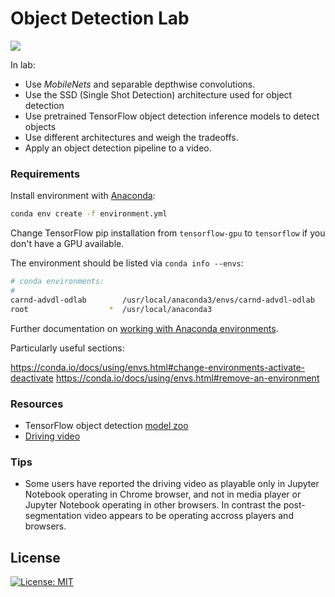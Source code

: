 # Object Detection Lab

![](assets/clip.gif)

In lab:

* Use *MobileNets* and separable depthwise convolutions.
* Use the SSD (Single Shot Detection) architecture used for object detection
* Use pretrained TensorFlow object detection inference models to detect objects
* Use different architectures and weigh the tradeoffs.
* Apply an object detection pipeline to a video.


### Requirements

Install environment with [Anaconda](https://www.continuum.io/downloads):

```sh
conda env create -f environment.yml
```

Change TensorFlow pip installation from `tensorflow-gpu` to `tensorflow` if you don't have a GPU available.

The environment should be listed via `conda info --envs`:

```sh
# conda environments:
#
carnd-advdl-odlab        /usr/local/anaconda3/envs/carnd-advdl-odlab
root                  *  /usr/local/anaconda3
```

Further documentation on [working with Anaconda environments](https://conda.io/docs/using/envs.html#managing-environments). 

Particularly useful sections:

https://conda.io/docs/using/envs.html#change-environments-activate-deactivate
https://conda.io/docs/using/envs.html#remove-an-environment

### Resources

* TensorFlow object detection [model zoo](https://github.com/tensorflow/models/blob/master/research/object_detection/g3doc/detection_model_zoo.md)
* [Driving video](driving.mp4)

### Tips
- Some users have reported the driving video as playable only in Jupyter Notebook operating in Chrome browser, and not in media player or Jupyter Notebook operating in other browsers.  In contrast the post-segmentation video appears to be operating accross players and browsers.

## License
[![License: MIT](https://img.shields.io/badge/License-MIT-yellow.svg)](https://github.com/sbatururimi/object-Detection-mobileNet-ssd/blob/master/LICENSE.md)
